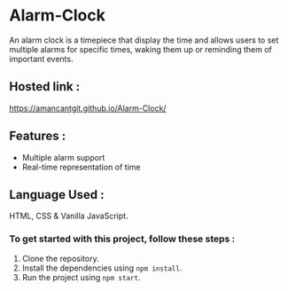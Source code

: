 # Alarm-Clock

An alarm clock is a timepiece that display the time and allows users to set multiple alarms for specific times, waking them up or reminding them of important events.

## Hosted link : 
https://amancantgit.github.io/Alarm-Clock/

## Features :
- Multiple alarm support
- Real-time representation of time

## Language Used :
HTML, CSS & Vanilla JavaScript.

### To get started with this project, follow these steps :
1. Clone the repository.
2. Install the dependencies using `npm install`.
3. Run the project using `npm start`.
